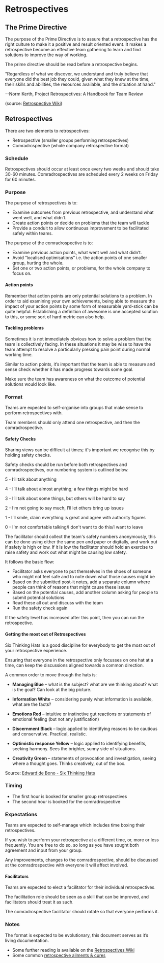 # Retrospectives


## The Prime Directive

The purpose of the Prime Directive is to assure that a retrospective has the right culture to make it a positive and result oriented event. It makes a retrospective become an effective team gathering to learn and find solutions to improve the way of working.

The prime directive should be read before a retrospective begins.

"Regardless of what we discover, we understand and truly believe that everyone did the best job they could, given what they knew at the time, their skills and abilities, the resources available, and the situation at hand."

--Norm Kerth, Project Retrospectives: A Handbook for Team Review

(source: [Retrospective Wiki](http://retrospectivewiki.org/index.php?title=The_Prime_Directive))


## Retrospectives

There are two elements to retrospectives:

* Retrospective (smaller groups performing retrospectives)
* Comradrospective (whole company retrospective format)

### Schedule

Retrospectives should occur at least once every two weeks and should take 30-60 minutes.
Comradrospectives are scheduled every 2 weeks on Friday for 60 minutes.

### Purpose 

The purpose of retrospectives is to:

* Examine outcomes from previous retrospective, and understand what went well, and what didn’t.
* Create action points or decide on problems that the team will tackle
* Provide a conduit to allow continuous improvement to be facilitated safely within teams.


The purpose of the comradrospective is to:

*  Examine previous action points, what went well and what didn’t.
*  Avoid “localised optimisations” i.e. the action points of one smaller group, hurting the whole.
*  Set one or two action points, or problems, for the whole company to focus on.

#### Action points

Remember that action points are only potential solutions to a problem. In order to aid examining your own achievements, being able to measure the impact of your action points by some form of measurable yard-stick can be quite helpful. Establishing a definition of awesome is one accepted solution to this, or some sort of hard metric can also help.

#### Tackling problems

Sometimes it is not immediately obvious how to solve a problem that the team is collectively facing. In these situations it may be wise to have the team attempt to resolve a particularly pressing pain point during normal working time.

Similar to action points, it’s important that the team is able to measure and sense check whether it has made progress towards some goal. 

Make sure the team has awareness on what the outcome of potential solutions would look like.

### Format

Teams are expected to self-organise into groups that make sense to perform retrospectives with.

Team members should only attend one retrospective, and then the comradrospective.

#### Safety Checks

Sharing views can be difficult at times; it's important we recognise this by holding safety checks.

Safety checks should be run before both retrospectives and comradrospectives, our numbering system is outlined below.

5 - I’ll talk about anything

4 - I’ll talk about almost anything; a few things might be hard

3 - I’ll talk about some things, but others will be hard to say

2 - I’m not going to say much, I’ll let others bring up issues

1 - I’ll smile, claim everything is great and agree with authority figures

0 - I'm not comfortable talking/I don't want to do this/I want to leave

The facilitator should collect the team's safety numbers anonymously, this can be done using either the same pen and paper or digitally, and work out if safety is high or low. If it is low the facilitator should hold an exercise to raise safety and work out what might be causing low safety.

It follows the basic flow:

 * Facilitator asks everyone to put themselves in the shoes of someone who might not feel safe and to note down what those causes might be
 * Based on the submitted post-it notes, add a separate column where people can think of reasons that might cause these issues
 * Based on the potential causes, add another column asking for people to submit potential solutions
 * Read these all out and discuss with the team
 * Run the safety check again

If the safety level has increased after this point, then you can run the retrospective.

#### Getting the most out of Retrospectives

Six Thinking Hats is a good discipline for everybody to get the most out of your retrospective experience.

Ensuring that everyone in the retrospective only focusses on one hat at a time, can keep the discussions aligned towards a common direction. 

A common order to move through the hats is:

* **Managing Blue** – what is the subject? what are we thinking about? what is the goal? Can look at the big picture.

* **Information White** – considering purely what information is available, what are the facts?

* **Emotions Red** – intuitive or instinctive gut reactions or statements of emotional feeling (but not any justification)

* **Discernment Black** – logic applied to identifying reasons to be cautious and conservative. Practical, realistic.

* **Optimistic response Yellow** – logic applied to identifying benefits, seeking harmony. Sees the brighter, sunny side of situations.

* **Creativity Green** – statements of provocation and investigation, seeing where a thought goes. Thinks creatively, out of the box.

Source: [Edward de Bono - Six Thinking Hats](https://en.wikipedia.org/wiki/Six_Thinking_Hats)

### Timing

* The first hour is booked for smaller group retrospectives
* The second hour is booked for the comradrospective

### Expectations

Teams are expected to self-manage which includes time boxing their retrospectives.

If you wish to perform your retrospective at a different time, or, more or less frequently. You are free to do so, so long as you have sought both agreement and input from your group.

Any improvements, changes to the comradrospective, should be discussed at the comradrospective with everyone it will affect involved.

#### Facilitators

Teams are expected to elect a facilitator for their individual retrospectives.

The facilitation role should be seen as a skill that can be improved, and facilitators should treat it as such.

The comradrospective facilitator should rotate so that everyone performs it.

### Notes

The format is expected to be evolutionary, this document serves as it’s living documentation. 

* Some further reading is available on the [Retrospectives Wiki](http://retrospectivewiki.org/)
* Some common [retrospective ailments & cures](index.php?title=Common_ailments_%26_cures)
